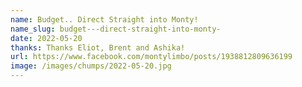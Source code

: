 ```yaml
---
name: Budget.. Direct Straight into Monty!
name_slug: budget---direct-straight-into-monty-
date: 2022-05-20
thanks: Thanks Eliot, Brent and Ashika!
url: https://www.facebook.com/montylimbo/posts/1938812809636199
image: /images/chumps/2022-05-20.jpg
---
```

